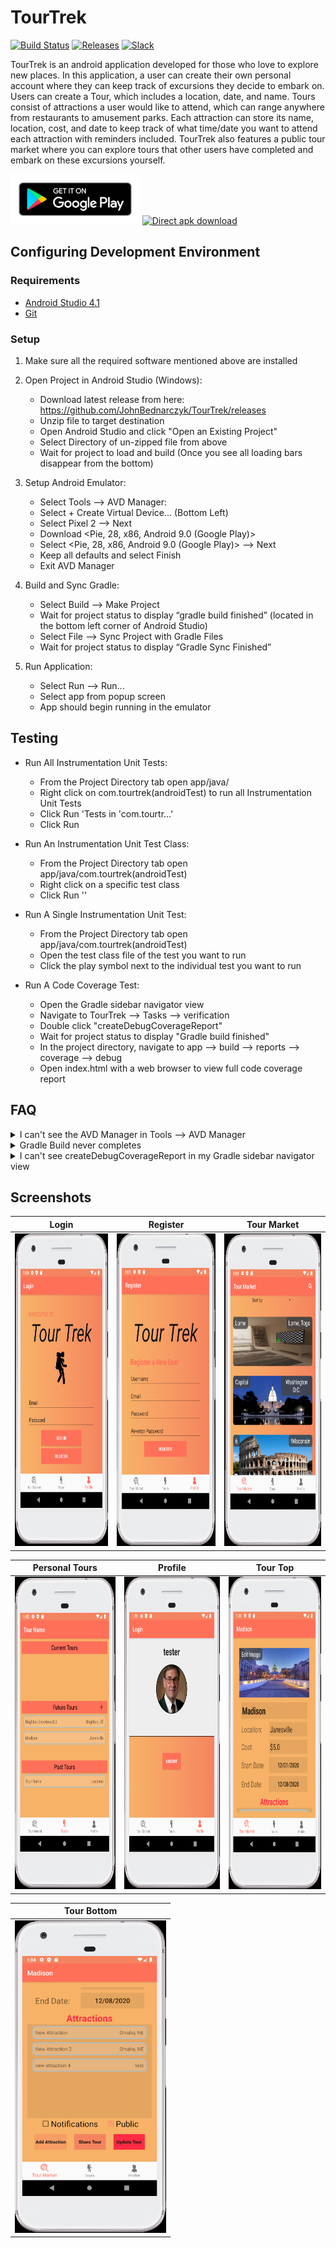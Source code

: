 # TourTrek

[![Build Status](https://github.com/JohnBednarczyk/TourTrek/workflows/android-master/badge.svg)](https://github.com/JohnBednarczyk/TourTrek/actions) [![Releases](https://img.shields.io/github/v/release/JohnBednarczyk/TourTrek)](https://github.com/JohnBednarczyk/TourTrek/releases/latest) [![Slack](https://img.shields.io/badge/slack-join-e01563.svg)](https://f20-cs506.slack.com/archives/G01A7TE27TR)


TourTrek is an android application developed for those who love to explore new places. In this application, a user can create their own personal account where they can keep track of excursions they decide to embark on. Users can create a Tour, which includes a location, date, and name. Tours consist of attractions a user would like to attend, which can range anywhere from restaurants to amusement parks. Each attraction can store its name, location, cost, and date to keep track of what time/date you want to attend each attraction with reminders included. TourTrek also features a public tour market where you can explore tours that other users have completed and embark on these excursions yourself.

[<img src=".github/assets/google-play-badge.png"
      alt="Get it on Google Play"
      height="80">](https://play.google.com/store)
[<img src="https://yt3dl.net/images/apk-download-badge.png"
      alt="Direct apk download"
      height="80">](https://github.com/JohnBednarczyk/TourTrek/releases)


## Configuring Development Environment

### Requirements

- [Android Studio 4.1](https://developer.android.com/studio/index.html)
- [Git](https://git-scm.com/downloads)

### Setup

1. Make sure all the required software mentioned above are installed

2. Open Project in Android Studio (Windows):
    * Download latest release from here: https://github.com/JohnBednarczyk/TourTrek/releases
    * Unzip file to target destination
    * Open Android Studio and click "Open an Existing Project"
    * Select Directory of un-zipped file from above
    * Wait for project to load and build (Once you see all loading bars disappear from the bottom)
      
3. Setup Android Emulator:
    * Select Tools --> AVD Manager:
    * Select + Create Virtual Device... (Bottom Left)
    * Select Pixel 2 --> Next
    * Download <Pie, 28, x86, Android 9.0 (Google Play)>
    * Select <Pie, 28, x86, Android 9.0 (Google Play)> --> Next
    * Keep all defaults and select Finish
    * Exit AVD Manager
    
4. Build and Sync Gradle:
    * Select Build --> Make Project
    * Wait for project status to display “gradle build finished” (located in the bottom left corner of Android Studio)
    * Select File --> Sync Project with Gradle Files
    * Wait for project status to display “Gradle Sync Finished”

5. Run Application:
    * Select Run --> Run...
    * Select app from popup screen
    * App should begin running in the emulator
     
## Testing
* Run All Instrumentation Unit Tests:
    * From the Project Directory tab open app/java/
    * Right click on com.tourtrek(androidTest) to run all Instrumentation Unit Tests
    * Click Run 'Tests in 'com.tourtr...'
    * Click Run
    
* Run An Instrumentation Unit Test Class:
    * From the Project Directory tab open app/java/com.tourtrek(androidTest)
    * Right click on a specific test class
    * Click Run '<Name of class>'
    
* Run A Single Instrumentation Unit Test:
    * From the Project Directory tab open app/java/com.tourtrek(androidTest)
    * Open the test class file of the test you want to run
    * Click the play symbol next to the individual test you want to run

* Run A Code Coverage Test:
    * Open the Gradle sidebar navigator view
    * Navigate to TourTrek --> Tasks --> verification
    * Double click "createDebugCoverageReport"
    * Wait for project status to display "Gradle build finished"
    * In the project directory, navigate to app --> build --> reports --> coverage --> debug
    * Open index.html with a web browser to view full code coverage report

## FAQ

<details>
  <summary>I can't see the AVD Manager in Tools --> AVD Manager</summary>
  <p>
   This is because when you unzipped the release zip file, you added an additional folder on top of the app folder. When you import the project, it should show the android icon next to the folder like so:

<img src=".github/assets/android_app_folder_icon.PNG"
      alt="Android App Folder Icon"
      height="30">

By selecting a folder with this icon, you will correctly import the project

Also keep in mind that once you import a project, regardless of whether or not it was successful, android studio will convert it into an android project and give that folder the icon above, giving you a false positive
      </p>
</details>

<details>
  <summary>Gradle Build never completes</summary>
  <p>Restart Android Studio</p>
</details>

<details>
  <summary>I can't see createDebugCoverageReport in my Gradle sidebar navigator view</summary>
  <p>You need to perform a gradle sync by selecting File --> Sync Project with Gradle Files</p>
</details>

## Screenshots

| Login | Register | Tour Market |
|:-:|:-:|:-:|
| <img src=".github/assets/screenshots/Login-Screen.PNG" alt="Login" height="500"> | <img src=".github/assets/screenshots/Registration-Screen.PNG" alt="Registration" height="500"> | <img src=".github/assets/screenshots/Tour-Market-Screen.PNG" alt="Tour Market" height="500"> |

| Personal Tours | Profile | Tour Top |
|:-:|:-:|:-:|
| <img src=".github/assets/screenshots/Personal-Tours-Screen.PNG" alt="Personal Tours" height="500"> | <img src=".github/assets/screenshots/Profile-Screen.PNG" alt="Profile" height="500"> | <img src=".github/assets/screenshots/Tour-Screen-1.PNG" alt="Tour Top" height="500"> |

| Tour Bottom |
|:-:|
| <img src=".github/assets/screenshots/Tour-Screen-2.PNG" alt="Tour Bottom" height="500"> |
